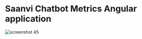 # Saanvi Chatbot Metrics Angular application


![screenshot 45](https://user-images.githubusercontent.com/25104868/52175847-10337780-27d0-11e9-8a6e-fcd296931164.png)


